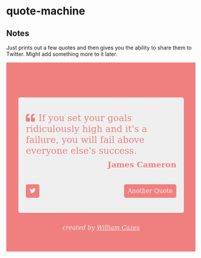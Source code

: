 # quote-machine

## Notes
Just prints out a few quotes and then gives you the ability to share them to Twitter. Might add something more to it later.

<img src="image.jpg">